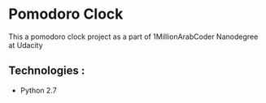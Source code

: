 # Pomodoro Clock 

This a pomodoro clock project as a part of 1MillionArabCoder Nanodegree at Udacity

## Technologies : 
* Python 2.7